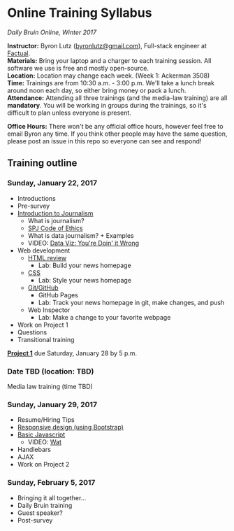 <!--This syllabus is available online at https://github.com/blutz/db-training-w17 -->

# Online Training Syllabus
*Daily Bruin Online, Winter 2017*

**Instructor:** Byron Lutz (<byronlutz@gmail.com>), Full-stack engineer at [Factual](https://factual.com).    
**Materials:** Bring your laptop and a charger to each training session. All software we use is free and mostly open-source.    
**Location:** Location may change each week. (Week 1: Ackerman 3508)    
**Time:** Trainings are from 10:30 a.m. - 3:00 p.m. We'll take a lunch break around noon each day, so either bring money or pack a lunch.    
**Attendance:** Attending all three trainings (and the media-law training) are all **mandatory**. You will be working in groups during the trainings, so it's difficult to plan unless everyone is present.

**Office Hours:** There won't be any official office hours, however feel free to email Byron any time. If you think other people may have the same question, please post an issue in this repo so everyone can see and respond!

## Training outline
### Sunday, January 22, 2017
* Introductions
* Pre-survey
* [Introduction to Journalism](topics/journalism.md)
  * What is journalism?
  * [SPJ Code of Ethics](http://www.spj.org/ethicscode.asp)
  * What is data journalism? + Examples
  * VIDEO: [Data Viz: You're Doin' it Wrong](https://www.youtube.com/watch?v=i93iWza8sG8)
* Web development
  * [HTML review](topics/html-css-js.md)
    * Lab: Build your news homepage
  * [CSS](topics/html-css-js.md)
    * Lab: Style your news homepage
  * [Git/GitHub](topics/git.md)
    * GitHub Pages
    * Lab: Track your news homepage in git, make changes, and push
  * Web Inspector
    * Lab: Make a change to your favorite webpage
* Work on Project 1
* Questions
* Transitional training

**[Project 1](projects/project1.md)** due Saturday, January 28 by 5 p.m.

### Date TBD (location: TBD)
Media law training (time TBD)

### Sunday, January 29, 2017
* Resume/Hiring Tips
* [Responsive design (using Bootstrap)](topics/html-css-js.md)
* [Basic Javascript](topics/html-css-js.md)
  * VIDEO: [Wat](https://www.destroyallsoftware.com/talks/wat)
* Handlebars
* AJAX
* Work on Project 2

<!--**[Project 2](projects/project2.md)** due Saturday, October 22 by 5 p.m. Email to <byronlutz@gmail.com>.-->

### Sunday, February 5, 2017
* Bringing it all together...
* Daily Bruin training
* Guest speaker?
* Post-survey
